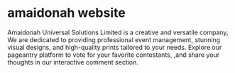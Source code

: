 # amaidonah website
Amaidonah Universal Solutions Limited is a creative and versatile company, We are dedicated to providing professional event management, stunning visual designs, and high-quality prints tailored to your needs. Explore our pageantry platform to vote for your favorite contestants, ,and share your thoughts in our interactive comment section. 
